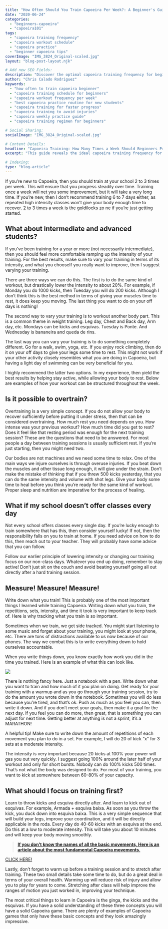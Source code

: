 ```yaml
---
title: "How Often Should You Train Capoeira Per Week?: A Beginner's Guide"
date: "2020-06-24"
categories:
  - "beginners-capoeira"
  - "capoeira101"
tags:
  - "capoeira training frequency"
  - "capoeira workout schedule"
  - "capoeira practice"
  - "beginner capoeira tips"
coverImage: "IMG_3824_Original-scaled.jpg"
layout: "blog-post-layout.njk"

# Add new SEO Fields:
description: "Discover the optimal capoeira training frequency for beginners. Learn how many times a week you should practice to see real progress and avoid injury."
author: "Chris Calado Rodriguez"
keywords:
  - "how often to train capoeira beginner"
  - "capoeira training schedule for beginners"
  - "capoeira workout frequency per week"
  - "best capoeira practice routine for new students"
  - "capoeira training for faster progress"
  - "capoeira training to avoid injuries"
  - "capoeira weekly practice guide"
  - "capoeira training regimen for beginners"

# Social Sharing:
socialImage: "IMG_3824_Original-scaled.jpg"

# Content Details:
headline: "Capoeira Training: How Many Times a Week Should Beginners Practice?"
excerpt: "This guide reveals the ideal capoeira training frequency for beginners, helping you maximize progress and minimize injury risk for an effective start to your capoeira journey."

# Indexing:
type: "blog-article"
---
```


If you’re new to Capoeira, then you should train at your school 2 to 3 times per week. This will ensure that you progress steadily over time. Training once a week will net you some improvement, but it will take a very long time. If you’re new, then I don’t recommend training 6 to 7 days either, as repeated high intensity classes won’t give your body enough time to recover. 2 to 3 times a week is the goldilocks zo ne if you’re just getting started. 

## What about intermediate and advanced students? 

If you’ve been training for a year or more (not necessarily intermediate), then you should feel more comfortable ramping up the intensity of your training. For the best results, make sure to vary your training in terms of its intensity, and what you chooseIf you really want to improve, then I suggest varying your training. 

There are three ways we can do this. The first is to do the same kind of workout, but drastically lower the intensity to about 20%. For example, if Monday you do 1000 kicks, then Tuesday you will do 200 kicks. Although I don’t think this is the best method in terms of giving your muscles time to rest, it does keep you moving. The last thing you want to do on your off days is nothing! 

The second way to vary your training is to workout another body part. This is a common theme in weight training. Leg day, Chest and Back day, Arm day, etc. Mondays can be kicks and esquivas. Tuesday is Ponte. And Wednesday is bananeira and queda de rins. 

The last way you can vary your training is to do something completely different. Go for a walk, swim, yoga, etc. If you enjoy rock climbing, then do it on your off days to give your legs some time to rest. This might not work if your other activity closely resembles what you are doing in Capoeira, but having a light day of swimming can be very beneficial for you. 

I highly recommend the latter two options. In my experience, then yield the best results by helping stay active, while allowing your body to rest. Below are examples of how your workout can be structured throughout the week. 

## Is it possible to overtrain? 

Overtraining is a very simple concept. If you do not allow your body to recover sufficiently before putting it under stress, then that can be considered overtraining. How much rest you need depends on you. How intense was your previous workout? How much time did you get to rest? Does it feel like that resting period was enough for the next training session? These are the questions that need to be answered. For most people a day between training sessions is usually sufficient rest. If you’re just starting, then you might need two. 

Our bodies are not machines and we need some time to relax. One of the main ways we injure ourselves is through overuse injuries. If you beat down the muscles and other tissue long enough, it will give under the strain. Don’t make the mistake of thinking that if you threw 500 kicks yesterday, that you can do the same intensity and volume with shot legs. Give your body some time to heal before you think you’re ready for the same kind of workout. Proper sleep and nutrition are imperative for the process of healing.

## What if my school doesn’t offer classes every day

Not every school offers classes every single day. If you’re lucky enough to train somewhere that has this, then consider yourself lucky! If not, then the responsibility falls on you to train at home. If you need advice on how to do this, then reach out to your teacher. They will probably have some advice that you can follow. 

Follow our earlier principle of lowering intensity or changing our training focus on our non-class days. Whatever you end up doing, remember to stay active! Don’t just sit on the couch and avoid beating yourself going all out directly after a hard training session. 

## Measure! Measure! Measure!

Write down what you train! This is probably one of the most important things I learned while training Capoeira. Writing down what you train, the repetitions, sets, intensity, and time it took is very important to keep track of. Here is why tracking what you train is so important. 

Sometimes when we train, we get side tracked. You might start listening to some music and forget about your training, you might look at your phone, etc. There are tons of distractions available to us now because of our phones. The way we combat this is to write everything down to hold ourselves accountable. 

When you write things down, you know exactly how work you did in the time you trained. Here is an example of what this can look like. 

![](https://lh4.googleusercontent.com/zH2dfi3V9oM7et5SFwBKuCnHKReqUKoljJaytVuE-0c6e9-rpw3mKndLHJ8TUH6a4qOpKR6wH8RD6f8oH97up2-YGKkhNXU6yP6yS63HC-FteaHBaqtV8Oif008dOGGYzsauBprG)

There is nothing fancy here. Just a notebook with a pen. Write down what you want to train and how much of it you plan on doing. Get ready for your training with a warmup and as you go through your training session, try to do the amount you wrote down in the notebook. Sometimes you will do less because you’re tired, and that’s ok. Push as much as you feel you can, then write it down. And if you don’t meet your goals, then make it a goal for the next day. If you feel you can do more, then great, that is something you can adjust for next time. Getting better at anything is not a sprint, it’s a MARATHON!

A helpful tip! Make sure to write down the amount of repetitions of each movement you plan to do in a set. For example, I will do 20 of kick “x” for 3 sets at a moderate intensity.

The intensity is very important because 20 kicks at 100% your power will gas you out very quickly. I suggest going 100% around the later half of your workout and only for short bursts. Nobody can do 100% kicks 500 times. That’s not what the body was designed to do. For most of your training, you want to kick at somewhere between 60-80% of your capacity. 

## What should I focus on training first?

Learn to throw kicks and esquiva directly after. And learn to kick out of esquivas. For example, Armada + esquiva baixa. As soon as you throw the kick, you duck down into esquiva baixa. This is a very simple sequence that will build your legs, improve your coordination, and it will be directly applicable in the roda. Every day do 40-60 kicks with an esquiva at the end. Do this at a low to moderate intensity. This will take you about 10 minutes and will keep your body moving smoothly. 

> **[If you don’t know the names of all the basic movements, Here is an article about the most fundamental Capoeira movements](https://dendearts.com/list-of-fundamental-capoeira-movements/)**[.](https://dendearts.com/list-of-fundamental-capoeira-movements/)

[CLICK HERE!](https://dendearts.com/list-of-fundamental-capoeira-movements/)

[](https://dendearts.com/list-of-fundamental-capoeira-movements/)

Lastly, don’t forget to warm up before a training session and to stretch after training. These two small details take some time to do, but do a great deal in terms of your overall health. Warming up will reduce risk of injury and allow you to play for years to come. Stretching after class will help improve the ranges of motion you just worked in, improving your technique.

The most critical things to learn in Capoeira is the ginga, the kicks and the esquivas. If you have a solid understanding of these three concepts you will have a solid Capoeira game. There are plenty of examples of Capoeira games that only have these basic concepts and they look amazingly impressive.